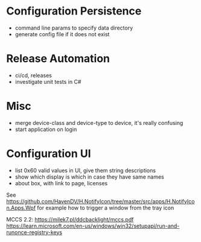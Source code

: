 Configuration Persistence
=========================

- command line params to specify data directory
- generate config file if it does not exist

Release Automation
==================

- ci/cd, releases
- investigate unit tests in C#

Misc
====

- merge device-class and device-type to device, it's really confusing
- start application on login

Configuration UI
================

- list 0x60 valid values in UI, give them string descriptions
- show which display is which in case they have same names
- about box, with link to page, licenses

See https://github.com/HavenDV/H.NotifyIcon/tree/master/src/apps/H.NotifyIcon.Apps.Wpf for example how to trigger a window from the tray icon

MCCS 2.2: https://milek7.pl/ddcbacklight/mccs.pdf
https://learn.microsoft.com/en-us/windows/win32/setupapi/run-and-runonce-registry-keys
